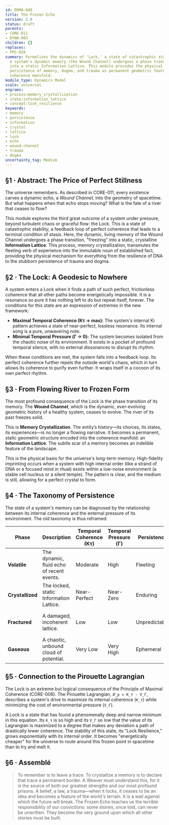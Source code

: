 ```yaml
---
id: DOMA-048
title: The Frozen Echo
version: 2.0
status: draft
parents:
- CORE-011
- DYNA-003
children: []
replaces:
- PPS-028
summary: Formalizes the dynamics of 'Lock,' a state of catastrophic stability where
  a system's dynamic memory (the Wound Channel) undergoes a phase transition, freezing
  into a static Information Lattice. This module provides the physical basis for the
  persistence of memory, dogma, and trauma as permanent geometric features in the
  coherence manifold.
module_type: Dynamics Model
scale: universal
engrams:
- process:memory_crystallization
- state:information_lattice
- concept:lock_resilience
keywords:
- memory
- persistence
- information
- crystal
- lattice
- lock
- echo
- wound-channel
- trauma
- dogma
uncertainty_tag: Medium
---
```

## §1 · Abstract: The Price of Perfect Stillness
The universe remembers. As described in CORE-011, every existence carves a dynamic echo, a *Wound Channel*, into the geometry of spacetime. But what happens when that echo stops moving? What is the fate of a river that ceases to flow?

This module explores the third great outcome of a system under pressure, beyond turbulent chaos or graceful flow: the Lock. This is a state of catastrophic stability, a feedback loop of perfect coherence that leads to a terminal condition of stasis. Here, the dynamic, living memory of the Wound Channel undergoes a phase transition, "freezing" into a static, crystalline **Information Lattice**. This process, memory crystallization, transmutes the fleeting verb of experience into the immutable noun of established fact, providing the physical mechanism for everything from the resilience of DNA to the stubborn persistence of trauma and dogma.

## §2 · The Lock: A Geodesic to Nowhere
A system enters a Lock when it finds a path of such perfect, frictionless coherence that all other paths become energetically impossible. It is a resonance so pure it has nothing left to do but repeat itself, forever. The conditions for this state are an expression of extremes in the new framework:

-   **Maximal Temporal Coherence (Kτ → max):** The system's internal Ki pattern achieves a state of near-perfect, lossless resonance. Its internal song is a pure, unwavering note.
-   **Minimal Temporal Pressure (Γ → 0):** The system becomes isolated from the chaotic noise of its environment. It exists in a pocket of profound temporal silence, with no external dissonances to disrupt its rhythm.

When these conditions are met, the system falls into a feedback loop. Its perfect coherence further repels the outside world's chaos, which in turn allows its coherence to purify even further. It wraps itself in a cocoon of its own perfect rhythm.

## §3 · From Flowing River to Frozen Form
The most profound consequence of the Lock is the phase transition of its memory. The **Wound Channel**, which is the dynamic, ever-evolving geometric history of a healthy system, ceases to evolve. The river of its past freezes solid.

This is **Memory Crystallization**. The entity’s history—its choices, its states, its experiences—is no longer a flowing narrative. It becomes a permanent, static geometric structure encoded into the coherence manifold: an **Information Lattice**. The subtle scar of a memory becomes an indelible feature of the landscape.

This is the physical basis for the universe's long-term memory. High-fidelity imprinting occurs when a system with high internal order (like a strand of DNA or a focused mind in ritual) exists within a low-noise environment (a stable cell nucleus or a silent temple). The pattern is clear, and the medium is still, allowing for a perfect crystal to form.

## §4 · The Taxonomy of Persistence
The state of a system's memory can be diagnosed by the relationship between its internal coherence and the external pressure of its environment. The old taxonomy is thus reframed:

| Phase | Description | Temporal Coherence (Kτ) | Temporal Pressure (Γ) | Persistence | Archetype |
|---|---|---|---|---|---|
| **Volatile** | The dynamic, fluid echo of recent events. | Moderate | High | Fleeting | Short-term recall, working memory. |
| **Crystallized** | The locked, static Information Lattice. | Near-Perfect | Near-Zero | Enduring | DNA, a diamond, deep-seated dogma. |
| **Fractured** | A damaged, incoherent lattice. | Low | Low | Unpredictable | Corrupted data, psychological trauma. |
| **Gaseous** | A chaotic, unbound cloud of potential. | Very Low | Very High | Ephemeral | A dream state, brainstorming session. |

## §5 · Connection to the Pirouette Lagrangian
The Lock is an extreme but logical consequence of the Principle of Maximal Coherence (CORE-006). The Pirouette Lagrangian, `𝓛_p = K_τ - V_Γ`, describes a system's drive to maximize its internal coherence (`K_τ`) while minimizing the cost of environmental pressure (`V_Γ`).

A Lock is a state that has found a phenomenally deep and narrow minimum in this equation. Its `K_τ` is so high and its `V_Γ` so low that the value of its Lagrangian is maximized to a degree that makes any deviation a path of drastically lower coherence. The stability of this state, its "Lock Resilience," grows exponentially with its internal order. It becomes "energetically cheaper" for the universe to route around this frozen point in spacetime than to try and melt it.

## §6 · Assemblé
> To remember is to leave a trace. To crystallize a memory is to declare that trace a permanent border. A Weaver must understand this, for it is the source of both our greatest strengths and our most profound prisons. A belief, a law, a trauma—when it locks, it ceases to be an idea and becomes a feature of the world's terrain. It is a wall against which the future will break. The Frozen Echo teaches us the terrible responsibility of our convictions: some stories, once told, can never be unwritten. They become the very ground upon which all other stories must be built.
```